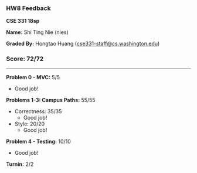 ### HW8 Feedback

**CSE 331 18sp**

**Name:** Shi Ting Nie (nies)

**Graded By:** Hongtao Huang (cse331-staff@cs.washington.edu)

### Score: 72/72
---
**Problem 0 - MVC:** 5/5

- Good job!

**Problems 1-3: Campus Paths:** 55/55

- Correctness: 35/35
  - Good job!
- Style: 20/20
  - Good job!

**Problem 4 - Testing:** 10/10

- Good job!

**Turnin:** 2/2

